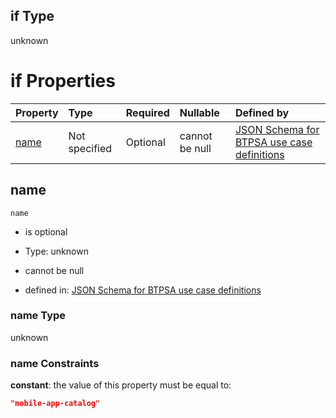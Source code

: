 ## if Type

unknown

# if Properties

| Property      | Type          | Required | Nullable       | Defined by                                                                                                                                                                                                        |
| :------------ | :------------ | :------- | :------------- | :---------------------------------------------------------------------------------------------------------------------------------------------------------------------------------------------------------------- |
| [name](#name) | Not specified | Optional | cannot be null | [JSON Schema for BTPSA use case definitions](btpsa-usecase-properties-services-items-allof-1-then-allof-64-if-properties-name.md "undefined#/properties/services/items/allOf/1/then/allOf/64/if/properties/name") |

## name



`name`

*   is optional

*   Type: unknown

*   cannot be null

*   defined in: [JSON Schema for BTPSA use case definitions](btpsa-usecase-properties-services-items-allof-1-then-allof-64-if-properties-name.md "undefined#/properties/services/items/allOf/1/then/allOf/64/if/properties/name")

### name Type

unknown

### name Constraints

**constant**: the value of this property must be equal to:

```json
"mobile-app-catalog"
```

